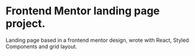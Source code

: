 # Frontend Mentor landing page project.

Landing page based in a frontend mentor design, wrote with React, Styled Components and grid layout.
